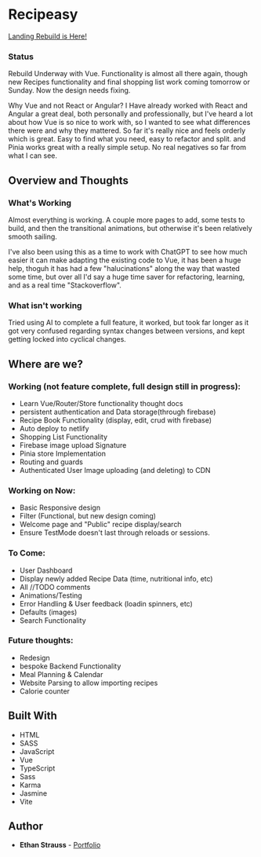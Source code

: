 # Recipeasy

[Landing Rebuild is Here!](https://stupefied-morse-5e1233.netlify.com/)

### Status

Rebuild Underway with Vue. Functionality is almost all there again, though new Recipes functionality and final shopping list work coming tomorrow or Sunday. Now the design needs fixing.

Why Vue and not React or Angular? I Have already worked with React and Angular a great deal, both personally and professionally, but I've heard a lot about how Vue is so nice to work with, so I wanted to see what differences there were and why they mattered. So far it's really nice and feels orderly which is great. Easy to find what you need, easy to refactor and split. and Pinia works great with a really simple setup. No real negatives so far from what I can see.

## Overview and Thoughts

### What's Working

Almost everything is working. A couple more pages to add, some tests to build, and then the transitional animations, but otherwise it's been relatively smooth sailing.

I've also been using this as a time to work with ChatGPT to see how much easier it can make adapting the existing code to Vue, it has been a huge help, thoguh it has had a few "halucinations" along the way that wasted some time, but over all I'd say a huge time saver for refactoring, learning, and as a real time "Stackoverflow".

### What isn't working

Tried using AI to complete a full feature, it worked, but took far longer as it got very confused regarding syntax changes between versions, and kept getting locked into cyclical changes. 

## Where are we?

### Working (not feature complete, full design still in progress):

- Learn Vue/Router/Store functionality thought docs
- persistent authentication and Data storage(through firebase)
- Recipe Book Functionality (display, edit, crud with firebase)
- Auto deploy to netlify
- Shopping List Functionality
- Firebase image upload Signature
- Pinia store Implementation
- Routing and guards
- Authenticated User Image uploading (and deleting) to CDN

### Working on Now:

- Basic Responsive design
- Filter (Functional, but new design coming)
- Welcome page and "Public" recipe display/search
- Ensure TestMode doesn't last through reloads or sessions.

### To Come:

- User Dashboard
- Display newly added Recipe Data (time, nutritional info, etc)
- All //TODO comments
- Animations/Testing
- Error Handling & User feedback (loadin spinners, etc)
- Defaults (images)
- Search Functionality

### Future thoughts:

- Redesign
- bespoke Backend Functionality
- Meal Planning & Calendar
- Website Parsing to allow importing recipes
- Calorie counter

## Built With

- HTML
- SASS
- JavaScript
- Vue
- TypeScript
- Sass
- Karma
- Jasmine
- Vite

## Author

- **Ethan Strauss** - [Portfolio](https://dotethan.github.io)
